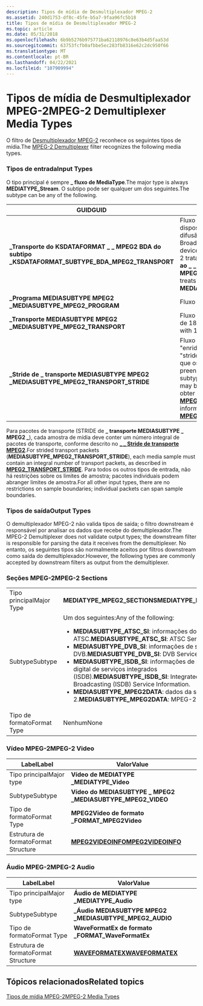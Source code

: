 ```yaml
---
description: Tipos de mídia de Desmultiplexador MPEG-2
ms.assetid: 240d1753-df8c-45fe-b5a7-9faa96fc5b18
title: Tipos de mídia de Desmultiplexador MPEG-2
ms.topic: article
ms.date: 05/31/2018
ms.openlocfilehash: 6b9b5276b975771ba62118976c8e63b4d5faa53d
ms.sourcegitcommit: 63753fcfb0afbbe5ec283fb8316e62c2dc950f66
ms.translationtype: MT
ms.contentlocale: pt-BR
ms.lasthandoff: 04/22/2021
ms.locfileid: "107909994"
---
```

# <a name="mpeg-2-demultiplexer-media-types"></a><span data-ttu-id="f90e9-103">Tipos de mídia de Desmultiplexador MPEG-2</span><span class="sxs-lookup"><span data-stu-id="f90e9-103">MPEG-2 Demultiplexer Media Types</span></span>

<span data-ttu-id="f90e9-104">O filtro de [Desmultiplexador MPEG-2](mpeg-2-demultiplexer.md) reconhece os seguintes tipos de mídia.</span><span class="sxs-lookup"><span data-stu-id="f90e9-104">The [MPEG-2 Demultiplexer](mpeg-2-demultiplexer.md) filter recognizes the following media types.</span></span>

### <a name="input-types"></a><span data-ttu-id="f90e9-105">Tipos de entrada</span><span class="sxs-lookup"><span data-stu-id="f90e9-105">Input Types</span></span>

<span data-ttu-id="f90e9-106">O tipo principal é sempre **\_ fluxo de MediaType**.</span><span class="sxs-lookup"><span data-stu-id="f90e9-106">The major type is always **MEDIATYPE\_Stream**.</span></span> <span data-ttu-id="f90e9-107">O subtipo pode ser qualquer um dos seguintes.</span><span class="sxs-lookup"><span data-stu-id="f90e9-107">The subtype can be any of the following.</span></span>



| <span data-ttu-id="f90e9-108">GUID</span><span class="sxs-lookup"><span data-stu-id="f90e9-108">GUID</span></span>                                             | <span data-ttu-id="f90e9-109">Descrição</span><span class="sxs-lookup"><span data-stu-id="f90e9-109">Description</span></span>                                                                                                                                                                                               |
|--------------------------------------------------|-----------------------------------------------------------------------------------------------------------------------------------------------------------------------------------------------------------|
| <span data-ttu-id="f90e9-110">**\_Transporte do KSDATAFORMAT \_ \_ MPEG2 BDA do subtipo \_**</span><span class="sxs-lookup"><span data-stu-id="f90e9-110">**KSDATAFORMAT\_SUBTYPE\_BDA\_MPEG2\_TRANSPORT**</span></span> | <span data-ttu-id="f90e9-111">Fluxo de transporte de um filtro de dispositivo da arquitetura de driver de difusão (BDA).</span><span class="sxs-lookup"><span data-stu-id="f90e9-111">Transport stream from a Broadcast Driver Architecture (BDA) device filter.</span></span> <span data-ttu-id="f90e9-112">O demultiplexador MPEG-2 trata esse subtipo de forma idêntica **ao \_ \_ transporte MEDIASUBTYPE MPEG2**.</span><span class="sxs-lookup"><span data-stu-id="f90e9-112">The MPEG-2 demultiplexer treats this subtype identically to **MEDIASUBTYPE\_MPEG2\_TRANSPORT**.</span></span>                                |
| <span data-ttu-id="f90e9-113">**\_Programa MEDIASUBTYPE MPEG2 \_**</span><span class="sxs-lookup"><span data-stu-id="f90e9-113">**MEDIASUBTYPE\_MPEG2\_PROGRAM**</span></span>                 | <span data-ttu-id="f90e9-114">Fluxo do programa</span><span class="sxs-lookup"><span data-stu-id="f90e9-114">Program stream</span></span>                                                                                                                                                                                            |
| <span data-ttu-id="f90e9-115">**\_Transporte MEDIASUBTYPE MPEG2 \_**</span><span class="sxs-lookup"><span data-stu-id="f90e9-115">**MEDIASUBTYPE\_MPEG2\_TRANSPORT**</span></span>               | <span data-ttu-id="f90e9-116">Fluxo de transporte (TS), com pacotes de 188 bytes</span><span class="sxs-lookup"><span data-stu-id="f90e9-116">Transport stream (TS), with 188-byte packets</span></span>                                                                                                                                                              |
| <span data-ttu-id="f90e9-117">**\_Stride de \_ transporte MEDIASUBTYPE MPEG2 \_**</span><span class="sxs-lookup"><span data-stu-id="f90e9-117">**MEDIASUBTYPE\_MPEG2\_TRANSPORT\_STRIDE**</span></span>       | <span data-ttu-id="f90e9-118">Fluxo de transporte com pacotes "enrided".</span><span class="sxs-lookup"><span data-stu-id="f90e9-118">Transport stream with "strided" packets.</span></span> <span data-ttu-id="f90e9-119">Esse subtipo indica que os pacotes TS podem ser preenchidos com bytes extras.</span><span class="sxs-lookup"><span data-stu-id="f90e9-119">This subtype indicates that the TS packets may be padded with extra bytes.</span></span> <span data-ttu-id="f90e9-120">Para obter mais informações, consulte [**MPEG2 \_ Transport \_ Stride**](mpeg2-transport-stride.md).</span><span class="sxs-lookup"><span data-stu-id="f90e9-120">For more information, see [**MPEG2\_TRANSPORT\_STRIDE**](mpeg2-transport-stride.md).</span></span> |



 

<span data-ttu-id="f90e9-121">Para pacotes de transporte (STRIDE de **\_ transporte MEDIASUBTYPE \_ MPEG2 \_**), cada amostra de mídia deve conter um número integral de pacotes de transporte, conforme descrito no [**\_ \_ Stride de transporte MPEG2**](mpeg2-transport-stride.md).</span><span class="sxs-lookup"><span data-stu-id="f90e9-121">For strided transport packets (**MEDIASUBTYPE\_MPEG2\_TRANSPORT\_STRIDE**), each media sample must contain an integral number of transport packets, as described in [**MPEG2\_TRANSPORT\_STRIDE**](mpeg2-transport-stride.md).</span></span> <span data-ttu-id="f90e9-122">Para todos os outros tipos de entrada, não há restrições sobre os limites de amostra; pacotes individuais podem abranger limites de amostra.</span><span class="sxs-lookup"><span data-stu-id="f90e9-122">For all other input types, there are no restrictions on sample boundaries; individual packets can span sample boundaries.</span></span>

### <a name="output-types"></a><span data-ttu-id="f90e9-123">Tipos de saída</span><span class="sxs-lookup"><span data-stu-id="f90e9-123">Output Types</span></span>

<span data-ttu-id="f90e9-124">O demultiplexador MPEG-2 não valida tipos de saída; o filtro downstream é responsável por analisar os dados que recebe do demultiplexador.</span><span class="sxs-lookup"><span data-stu-id="f90e9-124">The MPEG-2 Demultiplexer does not validate output types; the downstream filter is responsible for parsing the data it receives from the demultiplexer.</span></span> <span data-ttu-id="f90e9-125">No entanto, os seguintes tipos são normalmente aceitos por filtros downstream como saída do demultiplexador.</span><span class="sxs-lookup"><span data-stu-id="f90e9-125">However, the following types are commonly accepted by downstream filters as output from the demultiplexer.</span></span>

### <a name="mpeg-2-sections"></a><span data-ttu-id="f90e9-126">Seções MPEG-2</span><span class="sxs-lookup"><span data-stu-id="f90e9-126">MPEG-2 Sections</span></span>



<table>
<colgroup>
<col style="width: 50%" />
<col style="width: 50%" />
</colgroup>
<tbody>
<tr class="odd">
<td><span data-ttu-id="f90e9-127">Tipo principal</span><span class="sxs-lookup"><span data-stu-id="f90e9-127">Major Type</span></span></td>
<td><span data-ttu-id="f90e9-128"><strong>MEDIATYPE_MPEG2_SECTIONS</strong></span><span class="sxs-lookup"><span data-stu-id="f90e9-128"><strong>MEDIATYPE_MPEG2_SECTIONS</strong></span></span></td>
</tr>
<tr class="even">
<td><span data-ttu-id="f90e9-129">Subtype</span><span class="sxs-lookup"><span data-stu-id="f90e9-129">Subtype</span></span></td>
<td><span data-ttu-id="f90e9-130">Um dos seguintes:</span><span class="sxs-lookup"><span data-stu-id="f90e9-130">Any of the following:</span></span><br/>
<ul>
<li><span data-ttu-id="f90e9-131"><strong>MEDIASUBTYPE_ATSC_SI</strong>: informações do serviço ATSC.</span><span class="sxs-lookup"><span data-stu-id="f90e9-131"><strong>MEDIASUBTYPE_ATSC_SI</strong>: ATSC Service Information.</span></span></li>
<li><span data-ttu-id="f90e9-132"><strong>MEDIASUBTYPE_DVB_SI</strong>: informações de serviço DVB.</span><span class="sxs-lookup"><span data-stu-id="f90e9-132"><strong>MEDIASUBTYPE_DVB_SI</strong>: DVB Service Information.</span></span></li>
<li><span data-ttu-id="f90e9-133"><strong>MEDIASUBTYPE_ISDB_SI</strong>: informações de serviço de difusão digital de serviços integrados (ISDB).</span><span class="sxs-lookup"><span data-stu-id="f90e9-133"><strong>MEDIASUBTYPE_ISDB_SI</strong>: Integrated Services Digital Broadcasting (ISDB) Service Information.</span></span></li>
<li><span data-ttu-id="f90e9-134"><strong>MEDIASUBTYPE_MPEG2DATA</strong>: dados da seção MPEG-2.</span><span class="sxs-lookup"><span data-stu-id="f90e9-134"><strong>MEDIASUBTYPE_MPEG2DATA</strong>: MPEG-2 section data.</span></span></li>
</ul></td>
</tr>
<tr class="odd">
<td><span data-ttu-id="f90e9-135">Tipo de formato</span><span class="sxs-lookup"><span data-stu-id="f90e9-135">Format Type</span></span></td>
<td><span data-ttu-id="f90e9-136">Nenhum</span><span class="sxs-lookup"><span data-stu-id="f90e9-136">None</span></span></td>
</tr>
</tbody>
</table>



 

### <a name="mpeg-2-video"></a><span data-ttu-id="f90e9-137">Vídeo MPEG-2</span><span class="sxs-lookup"><span data-stu-id="f90e9-137">MPEG-2 Video</span></span>



| <span data-ttu-id="f90e9-138">Label</span><span class="sxs-lookup"><span data-stu-id="f90e9-138">Label</span></span> | <span data-ttu-id="f90e9-139">Valor</span><span class="sxs-lookup"><span data-stu-id="f90e9-139">Value</span></span> |
|------------------|------------------------------------------|
| <span data-ttu-id="f90e9-140">Tipo principal</span><span class="sxs-lookup"><span data-stu-id="f90e9-140">Major type</span></span>       | <span data-ttu-id="f90e9-141">**Vídeo de MEDIATYPE \_**</span><span class="sxs-lookup"><span data-stu-id="f90e9-141">**MEDIATYPE\_Video**</span></span>                     |
| <span data-ttu-id="f90e9-142">Subtype</span><span class="sxs-lookup"><span data-stu-id="f90e9-142">Subtype</span></span>          | <span data-ttu-id="f90e9-143">**Vídeo do MEDIASUBTYPE \_ MPEG2 \_**</span><span class="sxs-lookup"><span data-stu-id="f90e9-143">**MEDIASUBTYPE\_MPEG2\_VIDEO**</span></span>           |
| <span data-ttu-id="f90e9-144">Tipo de formato</span><span class="sxs-lookup"><span data-stu-id="f90e9-144">Format Type</span></span>      | <span data-ttu-id="f90e9-145">**MPEG2Video de formato \_**</span><span class="sxs-lookup"><span data-stu-id="f90e9-145">**FORMAT\_MPEG2Video**</span></span>                   |
| <span data-ttu-id="f90e9-146">Estrutura de formato</span><span class="sxs-lookup"><span data-stu-id="f90e9-146">Format Structure</span></span> | [<span data-ttu-id="f90e9-147">**MPEG2VIDEOINFO**</span><span class="sxs-lookup"><span data-stu-id="f90e9-147">**MPEG2VIDEOINFO**</span></span>](/previous-versions/windows/desktop/api/dvdmedia/ns-dvdmedia-mpeg2videoinfo) |



 

### <a name="mpeg-2-audio"></a><span data-ttu-id="f90e9-148">Áudio MPEG-2</span><span class="sxs-lookup"><span data-stu-id="f90e9-148">MPEG-2 Audio</span></span>



| <span data-ttu-id="f90e9-149">Label</span><span class="sxs-lookup"><span data-stu-id="f90e9-149">Label</span></span> | <span data-ttu-id="f90e9-150">Valor</span><span class="sxs-lookup"><span data-stu-id="f90e9-150">Value</span></span> |
|------------------|--------------------------------------|
| <span data-ttu-id="f90e9-151">Tipo principal</span><span class="sxs-lookup"><span data-stu-id="f90e9-151">Major type</span></span>       | <span data-ttu-id="f90e9-152">**Áudio de MEDIATYPE \_**</span><span class="sxs-lookup"><span data-stu-id="f90e9-152">**MEDIATYPE\_Audio**</span></span>                 |
| <span data-ttu-id="f90e9-153">Subtype</span><span class="sxs-lookup"><span data-stu-id="f90e9-153">Subtype</span></span>          | <span data-ttu-id="f90e9-154">**\_Áudio MEDIASUBTYPE MPEG2 \_**</span><span class="sxs-lookup"><span data-stu-id="f90e9-154">**MEDIASUBTYPE\_MPEG2\_AUDIO**</span></span>       |
| <span data-ttu-id="f90e9-155">Tipo de formato</span><span class="sxs-lookup"><span data-stu-id="f90e9-155">Format Type</span></span>      | <span data-ttu-id="f90e9-156">**WaveFormatEx de formato \_**</span><span class="sxs-lookup"><span data-stu-id="f90e9-156">**FORMAT\_WaveFormatEx**</span></span>             |
| <span data-ttu-id="f90e9-157">Estrutura de formato</span><span class="sxs-lookup"><span data-stu-id="f90e9-157">Format Structure</span></span> | <span data-ttu-id="f90e9-158">[**WAVEFORMATEX**](/previous-versions/dd757713(v=vs.85))</span><span class="sxs-lookup"><span data-stu-id="f90e9-158">[**WAVEFORMATEX**](/previous-versions/dd757713(v=vs.85))</span></span> |



 

## <a name="related-topics"></a><span data-ttu-id="f90e9-159">Tópicos relacionados</span><span class="sxs-lookup"><span data-stu-id="f90e9-159">Related topics</span></span>

<dl> <dt>

[<span data-ttu-id="f90e9-160">Tipos de mídia MPEG-2</span><span class="sxs-lookup"><span data-stu-id="f90e9-160">MPEG-2 Media Types</span></span>](mpeg-2-media-types.md)
</dt> </dl>

 

 
